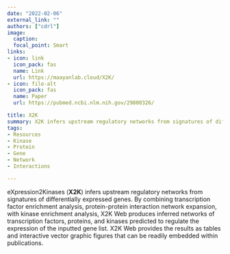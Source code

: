 ```yaml
---
date: "2022-02-06"
external_link: ""
authors: ["cdrl"]
image:
  caption: 
  focal_point: Smart
links:
- icon: link
  icon_pack: fas
  name: Link
  url: https://maayanlab.cloud/X2K/
- icon: file-alt
  icon_pack: fas
  name: Paper
  url: https://pubmed.ncbi.nlm.nih.gov/29800326/

title: X2K
summary: X2K infers upstream regulatory networks from signatures of differentially expressed genes.
tags:
- Resources
- Kinase
- Protein
- Gene
- Network
- Interactions

---
```



eXpression2Kinases (**X2K**) infers upstream regulatory networks from signatures of differentially expressed genes. By combining transcription factor enrichment analysis, protein-protein interaction network expansion, with kinase enrichment analysis, X2K Web produces inferred networks of transcription factors, proteins, and kinases predicted to regulate the expression of the inputted gene list. X2K Web provides the results as tables and interactive vector graphic figures that can be readily embedded within publications.




